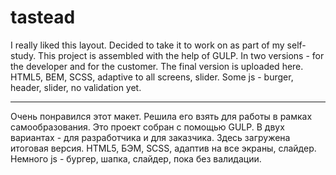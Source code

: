 # tastead

I really liked this layout. Decided to take it to work on as part of my self-study. This project is assembled with the help of GULP. In two versions - for the developer and for the customer. The final version is uploaded here. HTML5, BEM, SCSS, adaptive to all screens, slider. Some js - burger, header, slider, no validation yet.

--------------------------------------------------------------------------------------------------------------------------------------------------------
   
Очень понравился этот макет. Решила его взять для работы в рамках самообразования. Это проект собран с помощью GULP. В двух вариантах - для разработчика и для заказчика.  Здесь загружена итоговая версия. HTML5, БЭМ, SCSS, адаптив на все экраны, слайдер. Немного js - бургер, шапка, слайдер, пока без валидации.
